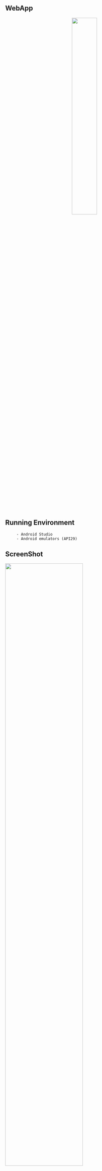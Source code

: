 ## WebApp

<p align="center">
<img src=https://user-images.githubusercontent.com/39665697/85203854-5351a480-b34b-11ea-8bf5-9519ea8beb52.jpg width="40%"/> 
</p>

## Running Environment 

```
     - Android Studio 
     - Android emulators (API29)
```
  
  
## ScreenShot
  <img src=https://user-images.githubusercontent.com/39665697/85204250-29e64800-b34e-11ea-8652-db215b721a08.JPG width="70%"/> 


